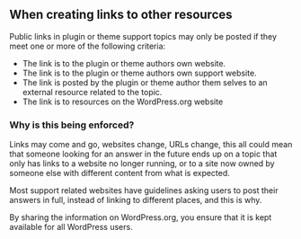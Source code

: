 ## When creating links to other resources

Public links in plugin or theme support topics may only be posted if they meet one or more of the following criteria:

- The link is to the plugin or theme authors own website.
- The link is to the plugin or theme authors own support website.
- The link is posted by the plugin or theme author them selves to an external resource related to the topic.
- The link is to resources on the WordPress.org website

### Why is this being enforced?

Links may come and go, websites change, URLs change, this all could mean that someone looking for an answer in the future ends up on a topic that only has links to a website no longer running, or to a site now owned by someone else with different content from what is expected.

Most support related websites have guidelines asking users to post their answers in full, instead of linking to different places, and this is why.

By sharing the information on WordPress.org, you ensure that it is kept available for all WordPress users.
